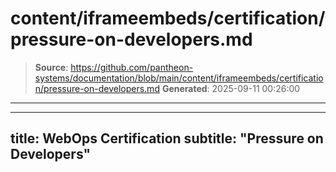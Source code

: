 # content/iframeembeds/certification/pressure-on-developers.md

> **Source**: https://github.com/pantheon-systems/documentation/blob/main/content/iframeembeds/certification/pressure-on-developers.md
> **Generated**: 2025-09-11 00:26:00

---

---
title: WebOps Certification
subtitle: "Pressure on Developers"
---

<Partial file="certification-guide/pressure-on-developers.md" />
